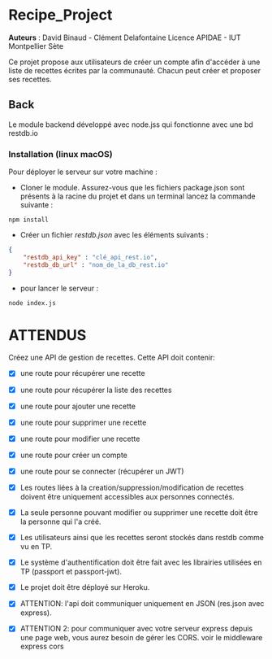 # Recipe_Project

**Auteurs** : David Binaud - Clément Delafontaine
Licence APIDAE - IUT Montpellier Sète

Ce projet propose aux utilisateurs de créer un compte afin d'accéder à une liste de recettes écrites par la communauté. Chacun peut créer et proposer ses recettes. 

## Back

Le module backend développé avec node.jss qui fonctionne avec une bd restdb.io

### Installation (linux macOS)

Pour déployer le serveur sur votre machine :

- Cloner le module. Assurez-vous que les fichiers package.json sont présents à la racine du projet et dans un terminal lancez la commande suivante :

```shell
npm install
```

- Créer un fichier *restdb.json* avec les éléments suivants :

```json
{
	"restdb_api_key" : "clé_api_rest.io",
	"restdb_db_url" : "nom_de_la_db_rest.io"
}
```

- pour lancer le serveur :

```shell
node index.js
```

# ATTENDUS

Créez une API de gestion de recettes. Cette API doit contenir:
- [x] une route pour récupérer une recette
- [x] une route pour récupérer la liste des recettes
- [x] une route pour ajouter une recette
- [x] une route pour supprimer une recette
- [x] une route pour modifier une recette

- [x] une route pour créer un compte
- [x] une route pour se connecter (récupérer un JWT)

- [x] Les routes liées à la creation/suppression/modification de recettes doivent être uniquement accessibles aux personnes connectés. 
- [x] La seule personne pouvant modifier ou supprimer une recette doit être la personne qui l'a créé.

- [x] Les utilisateurs ainsi que les recettes seront stockés dans restdb comme vu en TP.

- [x] Le système d'authentification doit être fait avec les librairies utilisées en TP (passport et passport-jwt).

- [x] Le projet doit être déployé sur Heroku.

- [x] ATTENTION: l'api doit communiquer uniquement en JSON (res.json avec express).

- [x] ATTENTION 2: pour communiquer avec votre serveur express depuis une page web, vous aurez besoin de gérer les CORS. voir le middleware express cors

